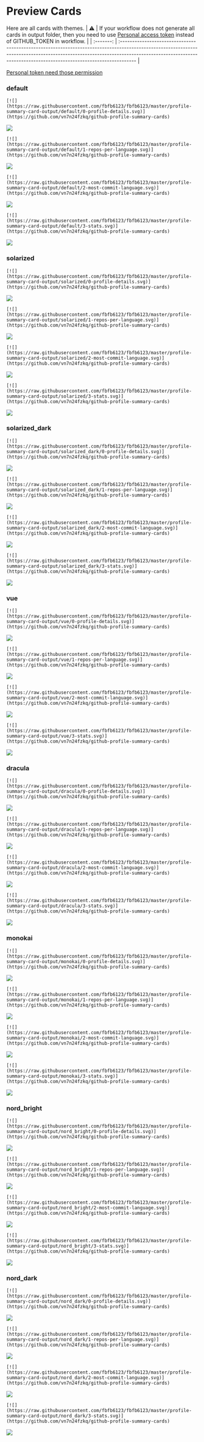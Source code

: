 
# Preview Cards

Here are all cards with themes.
| :warning: | If your workflow does not generate all cards in output folder, then you need to use [Personal access token](https://docs.github.com/en/actions/configuring-and-managing-workflows/creating-and-storing-encrypted-secrets) instead of GITHUB_TOKEN in workflow. |
| :-------: | :------------------------------------------------------------------------------------------------------------------------------------------------------------------------------------------------------------------------------------------------ |

[Personal token need those permission](https://github.com/vn7n24fzkq/github-profile-summary-cards/wiki/Personal-access-token-permissions)


### default


```
[![](https://raw.githubusercontent.com/fbfb6123/fbfb6123/master/profile-summary-card-output/default/0-profile-details.svg)](https://github.com/vn7n24fzkq/github-profile-summary-cards)
```
![](https://raw.githubusercontent.com/fbfb6123/fbfb6123/master/profile-summary-card-output/default/0-profile-details.svg)


```
[![](https://raw.githubusercontent.com/fbfb6123/fbfb6123/master/profile-summary-card-output/default/1-repos-per-language.svg)](https://github.com/vn7n24fzkq/github-profile-summary-cards)
```
![](https://raw.githubusercontent.com/fbfb6123/fbfb6123/master/profile-summary-card-output/default/1-repos-per-language.svg)


```
[![](https://raw.githubusercontent.com/fbfb6123/fbfb6123/master/profile-summary-card-output/default/2-most-commit-language.svg)](https://github.com/vn7n24fzkq/github-profile-summary-cards)
```
![](https://raw.githubusercontent.com/fbfb6123/fbfb6123/master/profile-summary-card-output/default/2-most-commit-language.svg)


```
[![](https://raw.githubusercontent.com/fbfb6123/fbfb6123/master/profile-summary-card-output/default/3-stats.svg)](https://github.com/vn7n24fzkq/github-profile-summary-cards)
```
![](https://raw.githubusercontent.com/fbfb6123/fbfb6123/master/profile-summary-card-output/default/3-stats.svg)


### solarized


```
[![](https://raw.githubusercontent.com/fbfb6123/fbfb6123/master/profile-summary-card-output/solarized/0-profile-details.svg)](https://github.com/vn7n24fzkq/github-profile-summary-cards)
```
![](https://raw.githubusercontent.com/fbfb6123/fbfb6123/master/profile-summary-card-output/solarized/0-profile-details.svg)


```
[![](https://raw.githubusercontent.com/fbfb6123/fbfb6123/master/profile-summary-card-output/solarized/1-repos-per-language.svg)](https://github.com/vn7n24fzkq/github-profile-summary-cards)
```
![](https://raw.githubusercontent.com/fbfb6123/fbfb6123/master/profile-summary-card-output/solarized/1-repos-per-language.svg)


```
[![](https://raw.githubusercontent.com/fbfb6123/fbfb6123/master/profile-summary-card-output/solarized/2-most-commit-language.svg)](https://github.com/vn7n24fzkq/github-profile-summary-cards)
```
![](https://raw.githubusercontent.com/fbfb6123/fbfb6123/master/profile-summary-card-output/solarized/2-most-commit-language.svg)


```
[![](https://raw.githubusercontent.com/fbfb6123/fbfb6123/master/profile-summary-card-output/solarized/3-stats.svg)](https://github.com/vn7n24fzkq/github-profile-summary-cards)
```
![](https://raw.githubusercontent.com/fbfb6123/fbfb6123/master/profile-summary-card-output/solarized/3-stats.svg)


### solarized_dark


```
[![](https://raw.githubusercontent.com/fbfb6123/fbfb6123/master/profile-summary-card-output/solarized_dark/0-profile-details.svg)](https://github.com/vn7n24fzkq/github-profile-summary-cards)
```
![](https://raw.githubusercontent.com/fbfb6123/fbfb6123/master/profile-summary-card-output/solarized_dark/0-profile-details.svg)


```
[![](https://raw.githubusercontent.com/fbfb6123/fbfb6123/master/profile-summary-card-output/solarized_dark/1-repos-per-language.svg)](https://github.com/vn7n24fzkq/github-profile-summary-cards)
```
![](https://raw.githubusercontent.com/fbfb6123/fbfb6123/master/profile-summary-card-output/solarized_dark/1-repos-per-language.svg)


```
[![](https://raw.githubusercontent.com/fbfb6123/fbfb6123/master/profile-summary-card-output/solarized_dark/2-most-commit-language.svg)](https://github.com/vn7n24fzkq/github-profile-summary-cards)
```
![](https://raw.githubusercontent.com/fbfb6123/fbfb6123/master/profile-summary-card-output/solarized_dark/2-most-commit-language.svg)


```
[![](https://raw.githubusercontent.com/fbfb6123/fbfb6123/master/profile-summary-card-output/solarized_dark/3-stats.svg)](https://github.com/vn7n24fzkq/github-profile-summary-cards)
```
![](https://raw.githubusercontent.com/fbfb6123/fbfb6123/master/profile-summary-card-output/solarized_dark/3-stats.svg)


### vue


```
[![](https://raw.githubusercontent.com/fbfb6123/fbfb6123/master/profile-summary-card-output/vue/0-profile-details.svg)](https://github.com/vn7n24fzkq/github-profile-summary-cards)
```
![](https://raw.githubusercontent.com/fbfb6123/fbfb6123/master/profile-summary-card-output/vue/0-profile-details.svg)


```
[![](https://raw.githubusercontent.com/fbfb6123/fbfb6123/master/profile-summary-card-output/vue/1-repos-per-language.svg)](https://github.com/vn7n24fzkq/github-profile-summary-cards)
```
![](https://raw.githubusercontent.com/fbfb6123/fbfb6123/master/profile-summary-card-output/vue/1-repos-per-language.svg)


```
[![](https://raw.githubusercontent.com/fbfb6123/fbfb6123/master/profile-summary-card-output/vue/2-most-commit-language.svg)](https://github.com/vn7n24fzkq/github-profile-summary-cards)
```
![](https://raw.githubusercontent.com/fbfb6123/fbfb6123/master/profile-summary-card-output/vue/2-most-commit-language.svg)


```
[![](https://raw.githubusercontent.com/fbfb6123/fbfb6123/master/profile-summary-card-output/vue/3-stats.svg)](https://github.com/vn7n24fzkq/github-profile-summary-cards)
```
![](https://raw.githubusercontent.com/fbfb6123/fbfb6123/master/profile-summary-card-output/vue/3-stats.svg)


### dracula


```
[![](https://raw.githubusercontent.com/fbfb6123/fbfb6123/master/profile-summary-card-output/dracula/0-profile-details.svg)](https://github.com/vn7n24fzkq/github-profile-summary-cards)
```
![](https://raw.githubusercontent.com/fbfb6123/fbfb6123/master/profile-summary-card-output/dracula/0-profile-details.svg)


```
[![](https://raw.githubusercontent.com/fbfb6123/fbfb6123/master/profile-summary-card-output/dracula/1-repos-per-language.svg)](https://github.com/vn7n24fzkq/github-profile-summary-cards)
```
![](https://raw.githubusercontent.com/fbfb6123/fbfb6123/master/profile-summary-card-output/dracula/1-repos-per-language.svg)


```
[![](https://raw.githubusercontent.com/fbfb6123/fbfb6123/master/profile-summary-card-output/dracula/2-most-commit-language.svg)](https://github.com/vn7n24fzkq/github-profile-summary-cards)
```
![](https://raw.githubusercontent.com/fbfb6123/fbfb6123/master/profile-summary-card-output/dracula/2-most-commit-language.svg)


```
[![](https://raw.githubusercontent.com/fbfb6123/fbfb6123/master/profile-summary-card-output/dracula/3-stats.svg)](https://github.com/vn7n24fzkq/github-profile-summary-cards)
```
![](https://raw.githubusercontent.com/fbfb6123/fbfb6123/master/profile-summary-card-output/dracula/3-stats.svg)


### monokai


```
[![](https://raw.githubusercontent.com/fbfb6123/fbfb6123/master/profile-summary-card-output/monokai/0-profile-details.svg)](https://github.com/vn7n24fzkq/github-profile-summary-cards)
```
![](https://raw.githubusercontent.com/fbfb6123/fbfb6123/master/profile-summary-card-output/monokai/0-profile-details.svg)


```
[![](https://raw.githubusercontent.com/fbfb6123/fbfb6123/master/profile-summary-card-output/monokai/1-repos-per-language.svg)](https://github.com/vn7n24fzkq/github-profile-summary-cards)
```
![](https://raw.githubusercontent.com/fbfb6123/fbfb6123/master/profile-summary-card-output/monokai/1-repos-per-language.svg)


```
[![](https://raw.githubusercontent.com/fbfb6123/fbfb6123/master/profile-summary-card-output/monokai/2-most-commit-language.svg)](https://github.com/vn7n24fzkq/github-profile-summary-cards)
```
![](https://raw.githubusercontent.com/fbfb6123/fbfb6123/master/profile-summary-card-output/monokai/2-most-commit-language.svg)


```
[![](https://raw.githubusercontent.com/fbfb6123/fbfb6123/master/profile-summary-card-output/monokai/3-stats.svg)](https://github.com/vn7n24fzkq/github-profile-summary-cards)
```
![](https://raw.githubusercontent.com/fbfb6123/fbfb6123/master/profile-summary-card-output/monokai/3-stats.svg)


### nord_bright


```
[![](https://raw.githubusercontent.com/fbfb6123/fbfb6123/master/profile-summary-card-output/nord_bright/0-profile-details.svg)](https://github.com/vn7n24fzkq/github-profile-summary-cards)
```
![](https://raw.githubusercontent.com/fbfb6123/fbfb6123/master/profile-summary-card-output/nord_bright/0-profile-details.svg)


```
[![](https://raw.githubusercontent.com/fbfb6123/fbfb6123/master/profile-summary-card-output/nord_bright/1-repos-per-language.svg)](https://github.com/vn7n24fzkq/github-profile-summary-cards)
```
![](https://raw.githubusercontent.com/fbfb6123/fbfb6123/master/profile-summary-card-output/nord_bright/1-repos-per-language.svg)


```
[![](https://raw.githubusercontent.com/fbfb6123/fbfb6123/master/profile-summary-card-output/nord_bright/2-most-commit-language.svg)](https://github.com/vn7n24fzkq/github-profile-summary-cards)
```
![](https://raw.githubusercontent.com/fbfb6123/fbfb6123/master/profile-summary-card-output/nord_bright/2-most-commit-language.svg)


```
[![](https://raw.githubusercontent.com/fbfb6123/fbfb6123/master/profile-summary-card-output/nord_bright/3-stats.svg)](https://github.com/vn7n24fzkq/github-profile-summary-cards)
```
![](https://raw.githubusercontent.com/fbfb6123/fbfb6123/master/profile-summary-card-output/nord_bright/3-stats.svg)


### nord_dark


```
[![](https://raw.githubusercontent.com/fbfb6123/fbfb6123/master/profile-summary-card-output/nord_dark/0-profile-details.svg)](https://github.com/vn7n24fzkq/github-profile-summary-cards)
```
![](https://raw.githubusercontent.com/fbfb6123/fbfb6123/master/profile-summary-card-output/nord_dark/0-profile-details.svg)


```
[![](https://raw.githubusercontent.com/fbfb6123/fbfb6123/master/profile-summary-card-output/nord_dark/1-repos-per-language.svg)](https://github.com/vn7n24fzkq/github-profile-summary-cards)
```
![](https://raw.githubusercontent.com/fbfb6123/fbfb6123/master/profile-summary-card-output/nord_dark/1-repos-per-language.svg)


```
[![](https://raw.githubusercontent.com/fbfb6123/fbfb6123/master/profile-summary-card-output/nord_dark/2-most-commit-language.svg)](https://github.com/vn7n24fzkq/github-profile-summary-cards)
```
![](https://raw.githubusercontent.com/fbfb6123/fbfb6123/master/profile-summary-card-output/nord_dark/2-most-commit-language.svg)


```
[![](https://raw.githubusercontent.com/fbfb6123/fbfb6123/master/profile-summary-card-output/nord_dark/3-stats.svg)](https://github.com/vn7n24fzkq/github-profile-summary-cards)
```
![](https://raw.githubusercontent.com/fbfb6123/fbfb6123/master/profile-summary-card-output/nord_dark/3-stats.svg)

